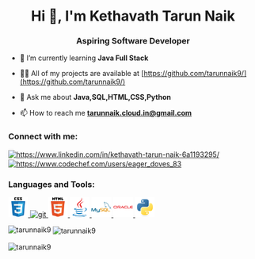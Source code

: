 <h1 align="center">Hi 👋, I'm Kethavath Tarun Naik</h1>
<h3 align="center">Aspiring Software Developer</h3>

- 🌱 I’m currently learning **Java Full Stack**

- 👨‍💻 All of my projects are available at [https://github.com/tarunnaik9/](https://github.com/tarunnaik9/)

- 💬 Ask me about **Java,SQL,HTML,CSS,Python**

- 📫 How to reach me **tarunnaik.cloud.in@gmail.com**

<h3 align="left">Connect with me:</h3>
<p align="left">
<a href="https://www.linkedin.com/in/kethavath-tarun-naik-6a1193295/" target="blank"><img align="center" src="https://raw.githubusercontent.com/rahuldkjain/github-profile-readme-generator/master/src/images/icons/Social/linked-in-alt.svg" alt="https://www.linkedin.com/in/kethavath-tarun-naik-6a1193295/" height="30" width="40" /></a>
<a href="https://www.codechef.com/users/https://www.codechef.com/users/eager_doves_83" target="blank"><img align="center" src="https://cdn.jsdelivr.net/npm/simple-icons@3.1.0/icons/codechef.svg" alt="https://www.codechef.com/users/eager_doves_83" height="30" width="40" /></a>
</p>

<h3 align="left">Languages and Tools:</h3>
<p align="left"> <a href="https://www.w3schools.com/css/" target="_blank" rel="noreferrer"> <img src="https://raw.githubusercontent.com/devicons/devicon/master/icons/css3/css3-original-wordmark.svg" alt="css3" width="40" height="40"/> </a> <a href="https://git-scm.com/" target="_blank" rel="noreferrer"> <img src="https://www.vectorlogo.zone/logos/git-scm/git-scm-icon.svg" alt="git" width="40" height="40"/> </a> <a href="https://www.w3.org/html/" target="_blank" rel="noreferrer"> <img src="https://raw.githubusercontent.com/devicons/devicon/master/icons/html5/html5-original-wordmark.svg" alt="html5" width="40" height="40"/> </a> <a href="https://www.java.com" target="_blank" rel="noreferrer"> <img src="https://raw.githubusercontent.com/devicons/devicon/master/icons/java/java-original.svg" alt="java" width="40" height="40"/> </a> <a href="https://www.mysql.com/" target="_blank" rel="noreferrer"> <img src="https://raw.githubusercontent.com/devicons/devicon/master/icons/mysql/mysql-original-wordmark.svg" alt="mysql" width="40" height="40"/> </a> <a href="https://www.oracle.com/" target="_blank" rel="noreferrer"> <img src="https://raw.githubusercontent.com/devicons/devicon/master/icons/oracle/oracle-original.svg" alt="oracle" width="40" height="40"/> </a> <a href="https://www.python.org" target="_blank" rel="noreferrer"> <img src="https://raw.githubusercontent.com/devicons/devicon/master/icons/python/python-original.svg" alt="python" width="40" height="40"/> </a> </p>

<p><img align="left" src="https://github-readme-stats.vercel.app/api/top-langs?username=tarunnaik9&show_icons=true&locale=en&layout=compact" alt="tarunnaik9" /></p>

<p>&nbsp;<img align="center" src="https://github-readme-stats.vercel.app/api?username=tarunnaik9&show_icons=true&locale=en" alt="tarunnaik9" /></p>

<p><img align="center" src="https://github-readme-streak-stats.herokuapp.com/?user=tarunnaik9&" alt="tarunnaik9" /></p>
